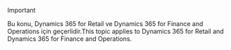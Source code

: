 > [!IMPORTANT]
> <span data-ttu-id="698ef-101">Bu konu, Dynamics 365 for Retail ve Dynamics 365 for Finance and Operations için geçerlidir.</span><span class="sxs-lookup"><span data-stu-id="698ef-101">This topic applies to Dynamics 365 for Retail and Dynamics 365 for Finance and Operations.</span></span>
